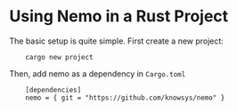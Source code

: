# Using Nemo in a Rust Project

The basic setup is quite simple. First create a new project:
```
    cargo new project
```

Then, add nemo as a dependency in `Cargo.toml`

```
    [dependencies]
    nemo = { git = "https://github.com/knowsys/nemo" }
```